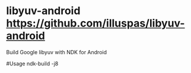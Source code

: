 libyuv-android
https://github.com/illuspas/libyuv-android
==============

Build Google libyuv with NDK for Android

#Usage
ndk-build -j8
